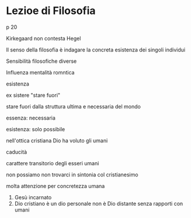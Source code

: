 # Lezioe di Filosofia


p 20

Kirkegaard non contesta Hegel

Il senso della filosofia è indagare la concreta esistenza dei singoli individui


Sensibilità filosofiche diverse

Influenza mentalità romntica
 
esistenza


ex sistere "stare fuori"

stare fuori dalla struttura ultima e necessaria del mondo

essenza: necessaria

esistenza: solo possibile


nell'ottica cristiana Dio ha voluto gli umani

caducità

carattere transitorio degli esseri umani


non possiamo non trovarci in sintonia col cristianesimo

molta attenzione per concretezza umana

1. Gesù incarnato
2. Dio cristiano è un dio personale
non è Dio distante senza rapporti con umani
<!--stackedit_data:
eyJoaXN0b3J5IjpbODMxMDA4MjIyLDExMDE5NDQ3NDddfQ==
-->
